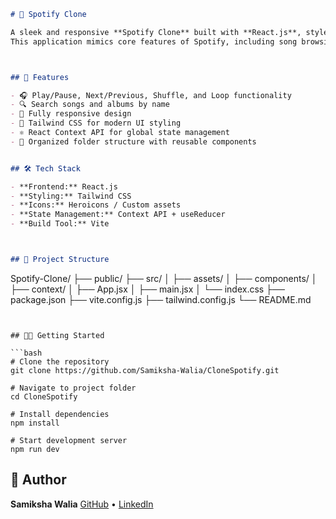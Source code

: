 
```markdown
# 🎵 Spotify Clone

A sleek and responsive **Spotify Clone** built with **React.js**, styled using **Tailwind CSS**, and powered with **dynamic context-based music management**.  
This application mimics core features of Spotify, including song browsing, playback controls, search functionality, and playlist-like UI components.



## 🚀 Features

- 🎧 Play/Pause, Next/Previous, Shuffle, and Loop functionality  
- 🔍 Search songs and albums by name  
- 📱 Fully responsive design  
- 🎨 Tailwind CSS for modern UI styling  
- ⚛️ React Context API for global state management  
- 📁 Organized folder structure with reusable components  


## 🛠️ Tech Stack

- **Frontend:** React.js  
- **Styling:** Tailwind CSS  
- **Icons:** Heroicons / Custom assets  
- **State Management:** Context API + useReducer  
- **Build Tool:** Vite  



## 📂 Project Structure

```

Spotify-Clone/
├── public/
├── src/
│   ├── assets/
│   ├── components/
│   ├── context/
│   ├── App.jsx
│   ├── main.jsx
│   └── index.css
├── package.json
├── vite.config.js
├── tailwind.config.js
└── README.md

````


## 🧑‍💻 Getting Started

```bash
# Clone the repository
git clone https://github.com/Samiksha-Walia/CloneSpotify.git

# Navigate to project folder
cd CloneSpotify

# Install dependencies
npm install

# Start development server
npm run dev
````



## 👤 Author

**Samiksha Walia**
[GitHub](https://github.com/Samiksha-Walia) • [LinkedIn](https://linkedin.com/in/samiksha-walia) 






